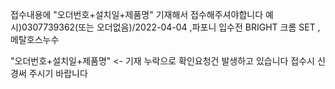 접수내용에 "오더번호+설치일+제품명" 기재해서 접수해주셔야합니다 
예시)0307739362(또는 오더없음)/2022-04-04 ,파포니 입수전 BRIGHT 크롬 SET ,메탈호스누수 

"오더번호+설치일+제품명" <- 기재 누락으로 확인요청건 발생하고 있습니다 접수시 신경써 주시기 바랍니다


